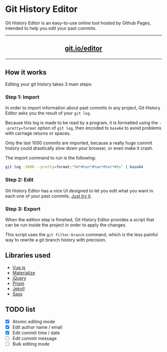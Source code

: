 # Git History Editor
Git History Editor is an easy-to-use online tool hosted by Github Pages, intended to help you edit your past commits. 

---

## [<p align="center">git.io/editor</p>](https://git.io/editor)

---

## How it works

Editing your git history takes 3 main steps:

### Step 1: Import

In order to import information about past commits in any project, Git History Editor asks you the result of your `git log`.

Because this log is made to be read by a program, it is formatted using the `--pretty=format` option of `git log`, then encoded
to `base64` to avoid problems with carriage returns or spaces. 

Only the last 1000 commits are imported, because a really huge commit history could drastically slow down your browser, or even make it crash.

The import command to run is the following:

```bash
git log -1000 --pretty=format:"%H*#%an*#%ae*#%at*#%s" | base64
```

### Step 2: Edit

Git History Editor has a nice UI designed to let you edit what you want in each one of your past commits. [Just try it](https://git.io/editor).

### Step 3: Export

When the edition step is finished, Git History Editor provides a script that can be run inside the project in order to
apply the changes.

This script uses the `git filter-branch` command, which is the less painful way to rewrite a git branch history with precision.


## Libraries used

- [Vue.js](https://github.com/vuejs/vue)
- [Materialize](https://github.com/Dogfalo/materialize)
- [jQuery](https://github.com/jquery/jquery)
- [Prism](https://github.com/PrismJS/prism)
- [Jekyll](https://github.com/jekyll/jekyll)
- [Sass](https://github.com/sass/sass)

## TODO list

- [x] Atomic editing mode
- [x] Edit author name / email
- [x] Edit commit time / date
- [ ] Edit commit message
- [ ] Bulk editing mode
